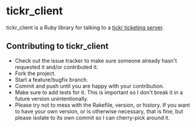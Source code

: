 # tickr_client

tickr_client is a Ruby library for talking to a [tickr ticketing server](http://github.com/wistia/tickr-server).

## Contributing to tickr_client
 
* Check out the issue tracker to make sure someone already hasn't requested it and/or contributed it.
* Fork the project.
* Start a feature/bugfix branch.
* Commit and push until you are happy with your contribution.
* Make sure to add tests for it. This is important so I don't break it in a future version unintentionally.
* Please try not to mess with the Rakefile, version, or history. If you want to have your own version, or is otherwise
necessary, that is fine, but please isolate to its own commit so I can cherry-pick around it.


